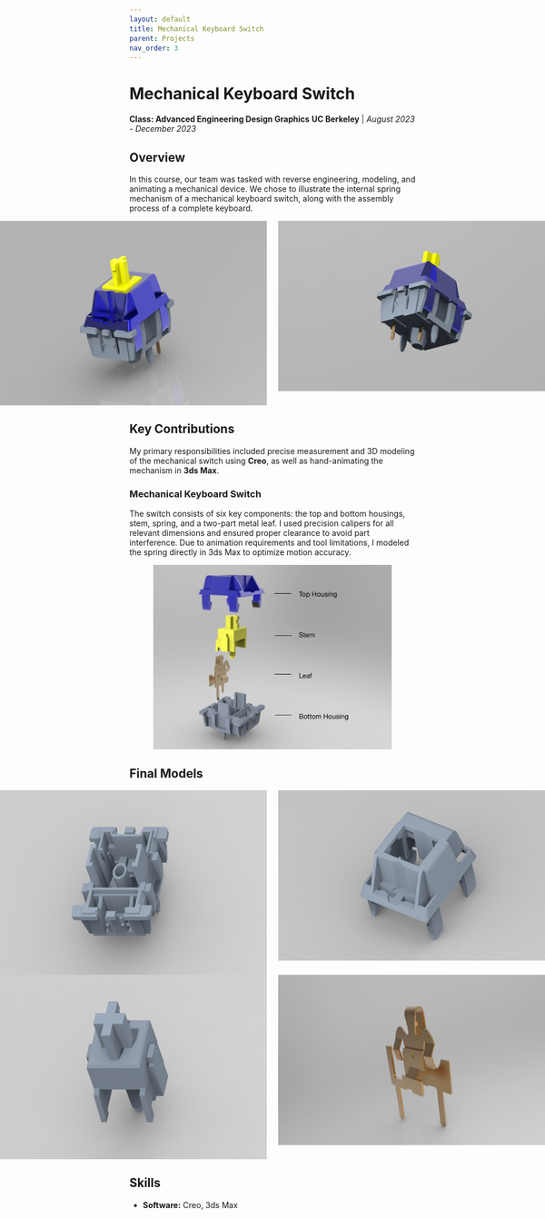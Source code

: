 ```yaml
---
layout: default
title: Mechanical Keyboard Switch
parent: Projects
nav_order: 3
---
```


# Mechanical Keyboard Switch
**Class: Advanced Engineering Design Graphics**
**UC Berkeley** | *August 2023 - December 2023*

## Overview
In this course, our team was tasked with reverse engineering, modeling, and animating a mechanical device. We chose to illustrate the internal spring mechanism of a mechanical keyboard switch, along with the assembly process of a complete keyboard.

<div style="display: flex; justify-content: center; gap: 20px;">
    <img src="assets/switchClosed.jpg" alt="Switch Components" style="height: 325px; width: auto;">
    <img src="assets/switchClosed2.jpg" style="height: 300px; width: auto;">
</div>

## Key Contributions
My primary responsibilities included precise measurement and 3D modeling of the mechanical switch using **Creo**, as well as hand-animating the mechanism in **3ds Max**.

### Mechanical Keyboard Switch
The switch consists of six key components: the top and bottom housings, stem, spring, and a two-part metal leaf. I used precision calipers for all relevant dimensions and ensured proper clearance to avoid part interference. Due to animation requirements and tool limitations, I modeled the spring directly in 3ds Max to optimize motion accuracy.

<div style="display: flex; justify-content: center; gap: 20px;">
    <img src="assets/switchDisplay.jpg" alt="Switch Components" style="height: 325px; width: auto;">
</div>

## Final Models
<div style="display: flex; justify-content: center; gap: 20px;">
    <img src="assets/bottomHousing.jpg" alt="Switch Components" style="height: 325px; width: auto;">
    <img src="assets/topHousing.jpg" style="height: 300px; width: auto;">
</div>

<div style="display: flex; justify-content: center; gap: 20px;">
    <img src="assets/stem.jpg" alt="Switch Components" style="height: 325px; width: auto;">
    <img src="assets/leaf.jpg" style="height: 300px; width: auto;">
</div>

## Skills
- **Software:** Creo, 3ds Max
